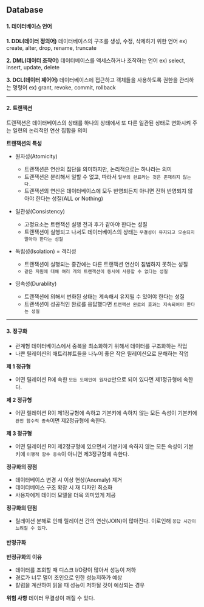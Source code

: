 ## Database

#### 1. 데이터베이스 언어
**1. DDL(데이터 정의어)**
데이터베이스의 구조를 생성, 수정, 삭제하기 위한 언어
ex) create, alter, drop, rename, truncate
<br>

**2. DML(데이터 조작어)**
데이터베이스를 액세스하거나 조작하는 언어
ex) select, insert, update, delete
<br>

**3. DCL(데이터 제어어)**
데이터베이스에 접근하고 객체들을 사용하도록 권한을 관리하는 명령어
ex) grant, revoke, commit, rollback

* * *
#### 2. 트랜잭션
트랜잭션은 데이터베이스의 상태를 하나의 상태에서 또 다른 일관된 상태로 변화시켜 주는 일련의 논리적인 연산 집합을 의미

**트랜잭션의 특성**
- 원자성(Atomicity) 
    - 트랜잭션은 연산의 집단을 의미하지만, 논리적으로는 하나라는 의미
    - 트랜잭션은 분리해서 일할 수 없고, 따라서 `일부의 완료라는 것은 존재하지 않는다.`
    - 트랜잭션의 연산은 데이터베이스에 모두 반영되든지 아니면 전혀 반영되지 않아야 한다는 성질(ALL or Nothing)

- 일관성(Consistency)
    - 고정요소는 트랜잭션 실행 전과 후가 같아야 한다는 성질
    - 트랜잭션이 실행되고 나서도 데이터베이스의 상태는 `무결성이 유지되고 모순되지 말아야 한다는 성질`

- 독립셩(Isolation) = 격리성
    - 트랜잭션이 실행되는 중간에는 다른 트랜잭션 연산이 침범하지 못하는 성질
    - `같은 자원에 대해 여러 개의 트랜잭션이 동시에 사용할 수 없다는 성질`

- 영속성(Durablity)
    - 트랜잭션에 의해서 변화된 상태는 계속해서 유지될 수 있어야 한다는 성질
    - 트랜색션이 성공적인 완료를 응답했다면 `트랜잭션 완료의 효과는 지속되어야 한다는 성질`
    
* * *

#### 3. 정규화
- 관계형 데이터베이스에서 중복을 최소화하기 위해서 데이터를 구조화하는 작업
- 나쁜 릴레이션의 애트리뷰트들을 나누어 좋은 작은 릴레이션으로 분해하는 작업

**제 1 정규형**
- 어떤 릴레이션 R에 속한 `모든 도메인이 원자값`만으로 되어 있다면 제1정규형에 속한다.

**제 2 정규형**
- 어떤 릴레이션 R이 제1정규형에 속하고 기본키에 속하지 않는 모든 속성이 기본키에 `완전 함수적 종속`이면 제2정규형에 속한다. 

**제 3 정규형**
- 어떤 릴레이션 R이 제2정규형에 있으면서 기본키에 속하지 않는 모든 속성이 기본키에 `이행적 함수 종속`이 아니면 제3정규형에 속한다.

**정규화의 장점**
- 데이터베이스 변경 시 이상 현상(Anomaly) 제거
- 데이터베이스 구조 확장 시 재 디자인 최소화
- 사용자에게 데이터 모델을 더욱 의미있게 제공 

**정규화의 단점**
- 릴레이션 분해로 인해 릴레이션 간의 연산(JOIN)이 많아진다. 이로인해 `응답 시간이 느려질 수 있다`.

#### 반정규화
**반정규화의 이유**
- 데이터를 조회할 때 디스크 I/O량이 많아서 성능이 저하
- 경로가 너무 멀어 조인으로 인한 성능저하가 예상
- 칼럼을 계산하여 읽을 때 성능이 저하될 것이 예상되는 경우

**위험 사항**
데이터 무결성이 깨질 수 있다.










